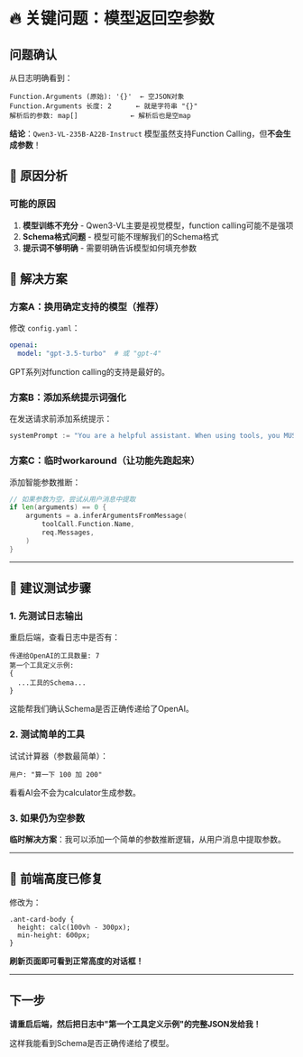 # 🔥 关键问题：模型返回空参数

## 问题确认

从日志明确看到：
```
Function.Arguments (原始): '{}'  ← 空JSON对象
Function.Arguments 长度: 2      ← 就是字符串 "{}"
解析后的参数: map[]             ← 解析后也是空map
```

**结论**：`Qwen3-VL-235B-A22B-Instruct` 模型虽然支持Function Calling，但**不会生成参数**！

## 🎯 原因分析

### 可能的原因

1. **模型训练不充分** - Qwen3-VL主要是视觉模型，function calling可能不是强项
2. **Schema格式问题** - 模型可能不理解我们的Schema格式
3. **提示词不够明确** - 需要明确告诉模型如何填充参数

## 🚀 解决方案

### 方案A：换用确定支持的模型（推荐）

修改 `config.yaml`：
```yaml
openai:
  model: "gpt-3.5-turbo"  # 或 "gpt-4"
```

GPT系列对function calling的支持是最好的。

### 方案B：添加系统提示词强化

在发送请求前添加系统提示：
```go
systemPrompt := "You are a helpful assistant. When using tools, you MUST provide all required parameters in the arguments field. Never leave arguments empty."
```

### 方案C：临时workaround（让功能先跑起来）

添加智能参数推断：

```go
// 如果参数为空，尝试从用户消息中提取
if len(arguments) == 0 {
    arguments = a.inferArgumentsFromMessage(
        toolCall.Function.Name,
        req.Messages,
    )
}
```

---

## 📝 建议测试步骤

### 1. 先测试日志输出

重启后端，查看日志中是否有：
```
传递给OpenAI的工具数量: 7
第一个工具定义示例:
{
  ...工具的Schema...
}
```

这能帮我们确认Schema是否正确传递给了OpenAI。

### 2. 测试简单的工具

试试计算器（参数最简单）：
```
用户: "算一下 100 加 200"
```

看看AI会不会为calculator生成参数。

### 3. 如果仍为空参数

**临时解决方案**：我可以添加一个简单的参数推断逻辑，从用户消息中提取参数。

---

## 🔧 前端高度已修复

修改为：
```less
.ant-card-body {
  height: calc(100vh - 300px);
  min-height: 600px;
}
```

**刷新页面即可看到正常高度的对话框！**

---

## 下一步

**请重启后端，然后把日志中"第一个工具定义示例"的完整JSON发给我！**

这样我能看到Schema是否正确传递给了模型。

